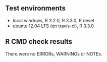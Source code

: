## Test environments
* local windows, R 3.2.0, R 3.3.0, R devel
* ubuntu 12.04 LTS (on travis-ci), R 3.3.0

## R CMD check results
There were no ERRORs, WARNINGs or NOTEs. 

